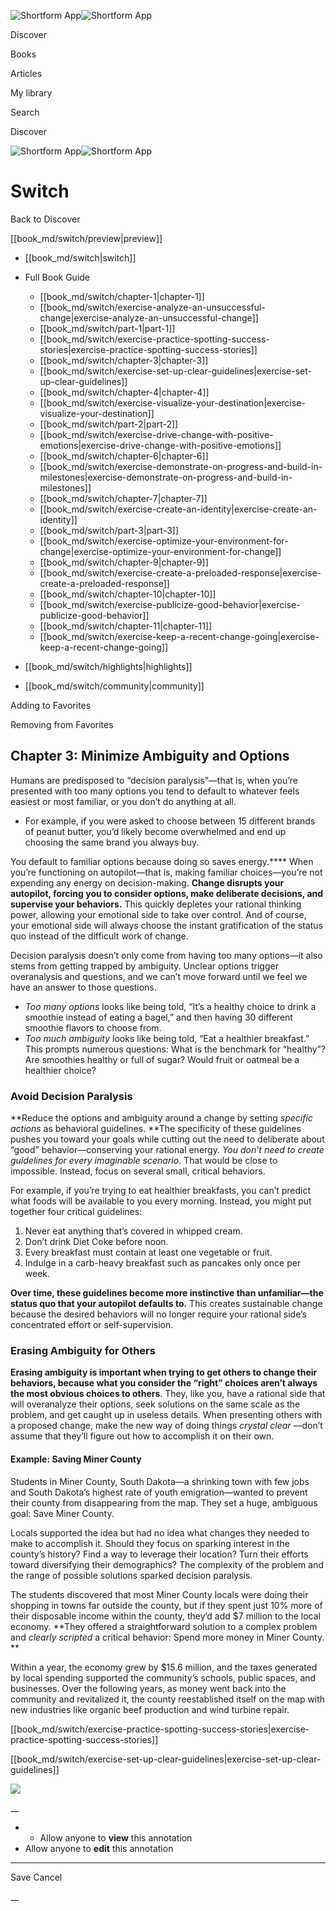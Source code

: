 ![Shortform App](/img/logo.36a2399e.svg)![Shortform App](/img/logo-dark.70c1b072.svg)

Discover

Books

Articles

My library

Search

Discover

![Shortform App](/img/logo.36a2399e.svg)![Shortform App](/img/logo-dark.70c1b072.svg)

# Switch

Back to Discover

[[book_md/switch/preview|preview]]

  * [[book_md/switch|switch]]
  * Full Book Guide

    * [[book_md/switch/chapter-1|chapter-1]]
    * [[book_md/switch/exercise-analyze-an-unsuccessful-change|exercise-analyze-an-unsuccessful-change]]
    * [[book_md/switch/part-1|part-1]]
    * [[book_md/switch/exercise-practice-spotting-success-stories|exercise-practice-spotting-success-stories]]
    * [[book_md/switch/chapter-3|chapter-3]]
    * [[book_md/switch/exercise-set-up-clear-guidelines|exercise-set-up-clear-guidelines]]
    * [[book_md/switch/chapter-4|chapter-4]]
    * [[book_md/switch/exercise-visualize-your-destination|exercise-visualize-your-destination]]
    * [[book_md/switch/part-2|part-2]]
    * [[book_md/switch/exercise-drive-change-with-positive-emotions|exercise-drive-change-with-positive-emotions]]
    * [[book_md/switch/chapter-6|chapter-6]]
    * [[book_md/switch/exercise-demonstrate-on-progress-and-build-in-milestones|exercise-demonstrate-on-progress-and-build-in-milestones]]
    * [[book_md/switch/chapter-7|chapter-7]]
    * [[book_md/switch/exercise-create-an-identity|exercise-create-an-identity]]
    * [[book_md/switch/part-3|part-3]]
    * [[book_md/switch/exercise-optimize-your-environment-for-change|exercise-optimize-your-environment-for-change]]
    * [[book_md/switch/chapter-9|chapter-9]]
    * [[book_md/switch/exercise-create-a-preloaded-response|exercise-create-a-preloaded-response]]
    * [[book_md/switch/chapter-10|chapter-10]]
    * [[book_md/switch/exercise-publicize-good-behavior|exercise-publicize-good-behavior]]
    * [[book_md/switch/chapter-11|chapter-11]]
    * [[book_md/switch/exercise-keep-a-recent-change-going|exercise-keep-a-recent-change-going]]
  * [[book_md/switch/highlights|highlights]]
  * [[book_md/switch/community|community]]



Adding to Favorites 

Removing from Favorites 

## Chapter 3: Minimize Ambiguity and Options

Humans are predisposed to “decision paralysis”—that is, when you’re presented with too many options you tend to default to whatever feels easiest or most familiar, or you don’t do anything at all.

  * For example, if you were asked to choose between 15 different brands of peanut butter, you’d likely become overwhelmed and end up choosing the same brand you always buy. 



You default to familiar options because doing so saves energy.**** When you’re functioning on autopilot—that is, making familiar choices—you’re not expending any energy on decision-making. **Change disrupts your autopilot, forcing you to consider options, make deliberate decisions, and supervise your behaviors.** This quickly depletes your rational thinking power, allowing your emotional side to take over control. And of course, your emotional side will always choose the instant gratification of the status quo instead of the difficult work of change.

Decision paralysis doesn’t only come from having too many options—it also stems from getting trapped by ambiguity. Unclear options trigger overanalysis and questions, and we can’t move forward until we feel we have an answer to those questions.

  * _Too many options_ looks like being told, “It’s a healthy choice to drink a smoothie instead of eating a bagel,” and then having 30 different smoothie flavors to choose from. 
  * _Too much ambiguity_ looks like being told, “Eat a healthier breakfast.” This prompts numerous questions: What is the benchmark for “healthy”? Are smoothies healthy or full of sugar? Would fruit or oatmeal be a healthier choice? 



### Avoid Decision Paralysis

**Reduce the options and ambiguity around a change by setting _specific actions_ as behavioral guidelines. **The specificity of these guidelines pushes you toward your goals while cutting out the need to deliberate about “good” behavior—conserving your rational energy. _You don’t need to create guidelines for every imaginable scenario_. That would be close to impossible. Instead, focus on several small, critical behaviors.

For example, if you’re trying to eat healthier breakfasts, you can’t predict what foods will be available to you every morning. Instead, you might put together four critical guidelines:

  1. Never eat anything that’s covered in whipped cream. 
  2. Don’t drink Diet Coke before noon. 
  3. Every breakfast must contain at least one vegetable or fruit.
  4. Indulge in a carb-heavy breakfast such as pancakes only once per week.



**Over time, these guidelines become more instinctive than unfamiliar—the status quo that your autopilot defaults to.** This creates sustainable change because the desired behaviors will no longer require your rational side’s concentrated effort or self-supervision.

### Erasing Ambiguity for Others

**Erasing ambiguity is important when trying to get others to change their behaviors, because what you consider the “right” choices aren’t always the most obvious choices to others**. They, like you, have a rational side that will overanalyze their options, seek solutions on the same scale as the problem, and get caught up in useless details. When presenting others with a proposed change, make the new way of doing things _crystal clear_ —don’t assume that they’ll figure out how to accomplish it on their own.

#### Example: Saving Miner County

Students in Miner County, South Dakota—a shrinking town with few jobs and South Dakota’s highest rate of youth emigration—wanted to prevent their county from disappearing from the map. They set a huge, ambiguous goal: Save Miner County.

Locals supported the idea but had no idea what changes they needed to make to accomplish it. Should they focus on sparking interest in the county’s history? Find a way to leverage their location? Turn their efforts toward diversifying their demographics? The complexity of the problem and the range of possible solutions sparked decision paralysis.

The students discovered that most Miner County locals were doing their shopping in towns far outside the county, but if they spent just 10% more of their disposable income within the county, they’d add $7 million to the local economy. **They offered a straightforward solution to a complex problem and _clearly scripted_ a critical behavior: Spend more money in Miner County. **

Within a year, the economy grew by $15.6 million, and the taxes generated by local spending supported the community’s schools, public spaces, and businesses. Over the following years, as money went back into the community and revitalized it, the county reestablished itself on the map with new industries like organic beef production and wind turbine repair.

[[book_md/switch/exercise-practice-spotting-success-stories|exercise-practice-spotting-success-stories]]

[[book_md/switch/exercise-set-up-clear-guidelines|exercise-set-up-clear-guidelines]]

![](https://bat.bing.com/action/0?ti=56018282&Ver=2&mid=05426ef4-7fda-40bb-a877-1fa1a6aad990&sid=f30c5e70639211ee87d33f0876d93783&vid=f30c9700639211eeb3a75d830392c94f&vids=0&msclkid=N&pi=0&lg=en-US&sw=800&sh=600&sc=24&nwd=1&tl=Shortform%20%7C%20Book&p=https%3A%2F%2Fwww.shortform.com%2Fapp%2Fbook%2Fswitch%2Fchapter-3&r=&lt=298&evt=pageLoad&sv=1&rn=507518)

__

  *   * Allow anyone to **view** this annotation
  * Allow anyone to **edit** this annotation



* * *

Save Cancel

__



